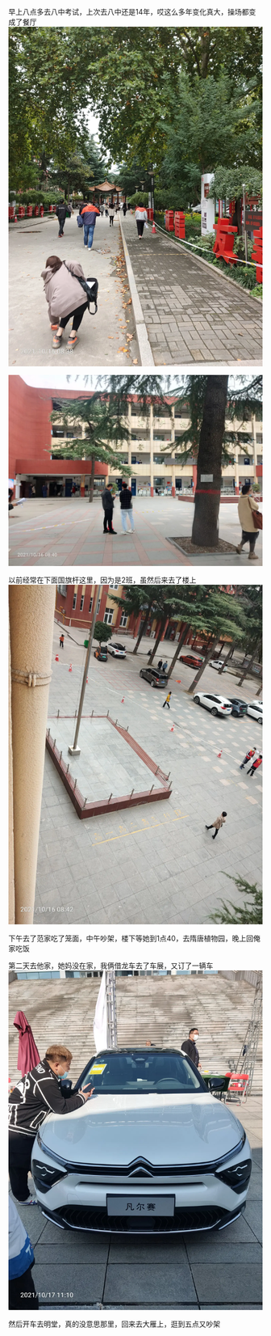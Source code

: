 早上八点多去八中考试，上次去八中还是14年，哎这么多年变化真大，操场都变成了餐厅![](../img/6904315-b11f025bc36fd349.jpg)

![](../img/6904315-3868b1329910dfc1.jpg)

以前经常在下面国旗杆这里，因为是2班，虽然后来去了楼上![](../img/6904315-cfbcd9406255c64f.jpg)

下午去了范家吃了笼面，中午吵架，楼下等她到1点40，去隋唐植物园，晚上回俺家吃饭


第二天去他家，她妈没在家，我俩借龙车去了车展，又订了一辆车![](../img/6904315-69bd1a9ae9493df1.jpg)


然后开车去明堂，真的没意思那里，回来去大雁上，逛到五点又吵架
